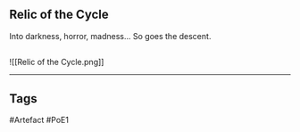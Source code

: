 ## Relic of the Cycle
Into darkness, horror, madness...
So goes the descent.
##
![[Relic of the Cycle.png]]

---
## Tags
#Artefact
#PoE1